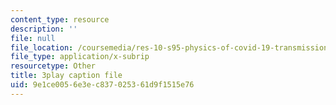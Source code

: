```yaml
---
content_type: resource
description: ''
file: null
file_location: /coursemedia/res-10-s95-physics-of-covid-19-transmission-fall-2020/9e1ce0056e3ec837025361d9f1515e76_Oh8aK-0N-9M.srt
file_type: application/x-subrip
resourcetype: Other
title: 3play caption file
uid: 9e1ce005-6e3e-c837-0253-61d9f1515e76
---
```

